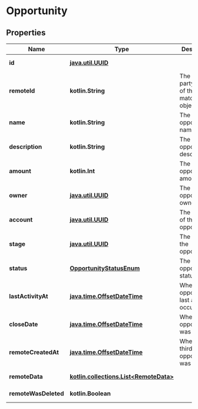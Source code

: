 
# Opportunity

## Properties
Name | Type | Description | Notes
------------ | ------------- | ------------- | -------------
**id** | [**java.util.UUID**](java.util.UUID.md) |  |  [optional] [readonly]
**remoteId** | **kotlin.String** | The third-party API ID of the matching object. |  [optional]
**name** | **kotlin.String** | The opportunity&#39;s name. |  [optional]
**description** | **kotlin.String** | The opportunity&#39;s description. |  [optional]
**amount** | **kotlin.Int** | The opportunity&#39;s amount. |  [optional]
**owner** | [**java.util.UUID**](java.util.UUID.md) | The opportunity&#39;s owner. |  [optional]
**account** | [**java.util.UUID**](java.util.UUID.md) | The account of the opportunity. |  [optional]
**stage** | [**java.util.UUID**](java.util.UUID.md) | The stage of the opportunity. |  [optional]
**status** | [**OpportunityStatusEnum**](OpportunityStatusEnum.md) | The opportunity&#39;s status. |  [optional]
**lastActivityAt** | [**java.time.OffsetDateTime**](java.time.OffsetDateTime.md) | When the opportunity&#39;s last activity occurred. |  [optional]
**closeDate** | [**java.time.OffsetDateTime**](java.time.OffsetDateTime.md) | When the opportunity was closed. |  [optional]
**remoteCreatedAt** | [**java.time.OffsetDateTime**](java.time.OffsetDateTime.md) | When the third party&#39;s opportunity was created. |  [optional]
**remoteData** | [**kotlin.collections.List&lt;RemoteData&gt;**](RemoteData.md) |  |  [optional] [readonly]
**remoteWasDeleted** | **kotlin.Boolean** |  |  [optional] [readonly]



